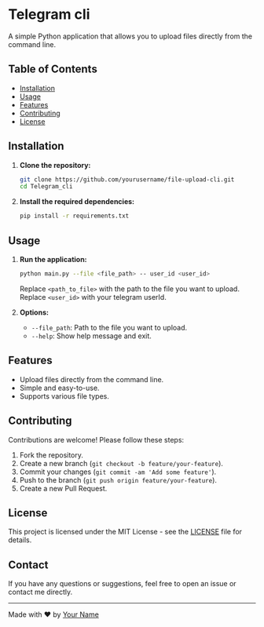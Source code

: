# Telegram cli

A simple Python application that allows you to upload files directly from the command line.

## Table of Contents

- [Installation](#installation)
- [Usage](#usage)
- [Features](#features)
- [Contributing](#contributing)
- [License](#license)

## Installation

1. **Clone the repository:**

    ```sh
    git clone https://github.com/yourusername/file-upload-cli.git
    cd Telegram_cli
    ```

2. **Install the required dependencies:**

    ```sh
    pip install -r requirements.txt
    ```

## Usage

1. **Run the application:**

    ```sh
    python main.py --file <file_path> -- user_id <user_id>
    ```

    Replace `<path_to_file>` with the path to the file you want to upload.
    Replace `<user_id>` with your telegram userId.

2. **Options:**

    - `--file_path`: Path to the file you want to upload.
    - `--help`: Show help message and exit.

## Features

- Upload files directly from the command line.
- Simple and easy-to-use.
- Supports various file types.

## Contributing

Contributions are welcome! Please follow these steps:

1. Fork the repository.
2. Create a new branch (`git checkout -b feature/your-feature`).
3. Commit your changes (`git commit -am 'Add some feature'`).
4. Push to the branch (`git push origin feature/your-feature`).
5. Create a new Pull Request.

## License

This project is licensed under the MIT License - see the [LICENSE](LICENSE) file for details.

## Contact

If you have any questions or suggestions, feel free to open an issue or contact me directly.

---

Made with ❤️ by [Your Name](https://github.com/yourusername)
